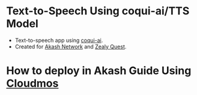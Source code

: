 # Text-to-Speech Using coqui-ai/TTS Model
- Text-to-speech app using [coqui-ai](https://github.com/coqui-ai/TTS).
- Created for [Akash Network](https://akash.network/) and [Zealy Quest](https://zealy.io/cw/akashnetwork/questboard).


# How to deploy in Akash Guide Using [Cloudmos](https://cloudmos.io/) 
